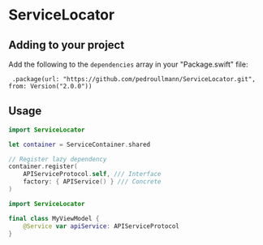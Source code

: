 # ServiceLocator

## Adding to your project

Add the following to the `dependencies` array in your "Package.swift" file:

     .package(url: "https://github.com/pedroullmann/ServiceLocator.git", from: Version("2.0.0"))

## Usage

```swift
import ServiceLocator

let container = ServiceContainer.shared

// Register lazy dependency
container.register(
    APIServiceProtocol.self, /// Interface
    factory: { APIService() } /// Concrete
)
```

```swift
import ServiceLocator

final class MyViewModel {
    @Service var apiService: APIServiceProtocol
}
```
